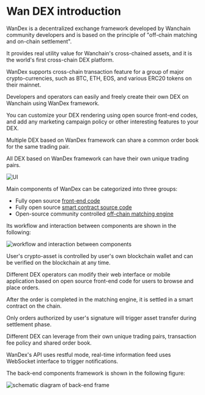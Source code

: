 # Wan DEX introduction

WanDex is a decentralized exchange framework developed by Wanchain community developers and is based on the principle of "off-chain matching and on-chain settlement".

It provides real utility value for Wanchain's cross-chained assets, and it is the world's first cross-chain DEX platform.

WanDex supports cross-chain transaction feature for a group of major crypto-currencies, such as BTC, ETH, EOS, and various ERC20 tokens on their mainnet.

Developers and operators can easily and freely create their own DEX on Wanchain using WanDex framework.

You can customize your DEX rendering using open source front-end codes, and add any marketing campaign policy or other interesting features to your DEX.

Multiple DEX based on WanDex framework can share a common order book for the same trading pair.

All DEX based on WanDex framework can have their own unique trading pairs.


![UI](/technology/media/01wandex.png)

Main components of WanDex can be categorized into three groups:

- Fully open source [front-end code](https://github.com/wandevs/dex-front-end)
- Fully open source [smart contract source code](https://github.com/wandevs/dex-smart-contract)
- Open-source community controlled [off-chain matching engine](https://demodex.wandevs.org:43001/)

Its workflow and interaction between components are shown in the following:

![workflow and interaction between components](/technology/media/02wandex.png)

User's crypto-asset is controlled by user's own blockchain wallet and can be verified on the blockchain at any time.

Different DEX operators can modify their web interface or mobile application based on open source front-end code for users to browse and place orders.

After the order is completed in the matching engine, it is settled in a smart contract on the chain.

Only orders authorized by user's signature will trigger asset transfer during settlement phase.

Different DEX can leverage from their own unique trading pairs, transaction fee policy and shared order book.

WanDex's API uses restful mode, real-time information feed uses WebSocket interface to trigger notifications.

The back-end components framework is shown in the following figure:

![schematic diagram of back-end frame](/technology/media/03wandex.png)
